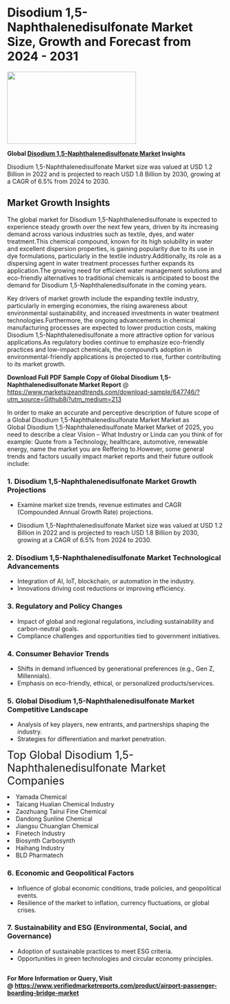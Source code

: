 <H1>Disodium 1,5-Naphthalenedisulfonate Market Size, Growth and Forecast from 2024 - 2031</H1><img class="aligncenter size-medium wp-image-584254" src="https://thirdeyenews.in/wp-content/uploads/2024/09/Global-Market-Research-300x168.jpeg" alt="" width="300" height="168" /><p><strong>Global&nbsp;<a href="https://www.marketsizeandtrends.com/download-sample/647746/?utm_source=Github8j?utm_medium=213">Disodium 1,5-Naphthalenedisulfonate Market</a> Insights</strong></p><p>Disodium 1,5-Naphthalenedisulfonate Market size was valued at USD 1.2 Billion in 2022 and is projected to reach USD 1.8 Billion by 2030, growing at a CAGR of 6.5% from 2024 to 2030.</p><p><h2>Market Growth Insights</h2> <p>The global market for Disodium 1,5-Naphthalenedisulfonate is expected to experience steady growth over the next few years, driven by its increasing demand across various industries such as textile, dyes, and water treatment.This chemical compound, known for its high solubility in water and excellent dispersion properties, is gaining popularity due to its use in dye formulations, particularly in the textile industry.Additionally, its role as a dispersing agent in water treatment processes further expands its application.The growing need for efficient water management solutions and eco-friendly alternatives to traditional chemicals is anticipated to boost the demand for Disodium 1,5-Naphthalenedisulfonate in the coming years.</p> <p>Key drivers of market growth include the expanding textile industry, particularly in emerging economies, the rising awareness about environmental sustainability, and increased investments in water treatment technologies.Furthermore, the ongoing advancements in chemical manufacturing processes are expected to lower production costs, making Disodium 1,5-Naphthalenedisulfonate a more attractive option for various applications.As regulatory bodies continue to emphasize eco-friendly practices and low-impact chemicals, the compound’s adoption in environmental-friendly applications is projected to rise, further contributing to its market growth.</p><p><span class=""><strong>Download Full PDF Sample Copy of Global Disodium 1,5-Naphthalenedisulfonate Market Report</strong> @ <a href="https://www.marketsizeandtrends.com/download-sample/647746/?utm_source=Github8j?utm_medium=213" target="_blank">https://www.marketsizeandtrends.com/download-sample/647746/?utm_source=Github8j?utm_medium=213</a></span></p><p>In order to make an accurate and perceptive description of future scope of a Global&nbsp;Disodium 1,5-Naphthalenedisulfonate Market Market as Global&nbsp;Disodium 1,5-Naphthalenedisulfonate Market Market of 2025, you need to describe a clear Vision &ndash; What Industry or Linda can you think of for example: Quote from a Technology, healthcare, automotive, renewable energy, name the market you are Reffering to.However, some general trends and factors usually impact market reports and their future outlook include:</p><h3>1.&nbsp;<strong>Disodium 1,5-Naphthalenedisulfonate Market Growth Projections</strong></h3><ul><li>Examine market size trends, revenue estimates and CAGR (Compounded Annual Growth Rate) projections.</li><li><p>Disodium 1,5-Naphthalenedisulfonate Market size was valued at USD 1.2 Billion in 2022 and is projected to reach USD 1.8 Billion by 2030, growing at a CAGR of 6.5% from 2024 to 2030.</p></li></ul><h3>2.&nbsp;<strong>Disodium 1,5-Naphthalenedisulfonate Market Technological Advancements</strong></h3><ul><li>Integration of AI, IoT, blockchain, or automation in the industry.</li><li>Innovations driving cost reductions or improving efficiency.</li></ul><h3>3.&nbsp;<strong>Regulatory and Policy Changes</strong></h3><ul><li>Impact of global and regional regulations, including sustainability and carbon-neutral goals.</li><li>Compliance challenges and opportunities tied to government initiatives.</li></ul><h3>4.&nbsp;<strong>Consumer Behavior Trends</strong></h3><ul><li>Shifts in demand influenced by generational preferences (e.g., Gen Z, Millennials).</li><li>Emphasis on eco-friendly, ethical, or personalized products/services.</li></ul><h3>5.&nbsp;<strong>Global Disodium 1,5-Naphthalenedisulfonate Market Competitive Landscape</strong></h3><ul><li>Analysis of key players, new entrants, and partnerships shaping the industry.</li><li>Strategies for differentiation and market penetration.</li></ul><p data-pm-slice="1 1 []"><span style="color: inherit; font-family: inherit; font-size: 25px;">Top Global Disodium 1,5-Naphthalenedisulfonate Market Companies</span></p><div class="" data-test-id=""><p><li>Yamada Chemical</li><li> Taicang Hualian Chemical Industry</li><li> Zaozhuang Tairui Fine Chemical</li><li> Dandong Sunline Chemical</li><li> Jiangsu Chuanglan Chemical</li><li> Finetech Industry</li><li> Biosynth Carbosynth</li><li> Haihang Industry</li><li> BLD Pharmatech</li></p></div><h3>6.&nbsp;<strong>Economic and Geopolitical Factors</strong></h3><ul><li>Influence of global economic conditions, trade policies, and geopolitical events.</li><li>Resilience of the market to inflation, currency fluctuations, or global crises.</li></ul><h3>7.&nbsp;<strong>Sustainability and ESG (Environmental, Social, and Governance)</strong></h3><ul><li>Adoption of sustainable practices to meet ESG criteria.</li><li>Opportunities in green technologies and circular economy principles.</li></ul><h2><strong style="font-size: 14px;">For More Information or Query, Visit @&nbsp;</strong><a style="background-color: #ffffff; font-size: 14px;" href="https://www.marketsizeandtrends.com/report/disodium-1-5-naphthalenedisulfonate-market/" target="_blank">https://www.verifiedmarketreports.com/product/airport-passenger-boarding-bridge-market</a></h2>